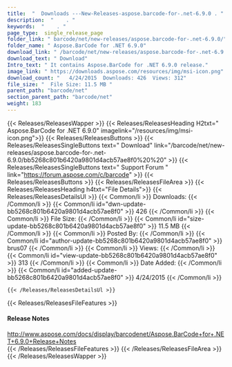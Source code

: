 ```yaml
---
title:  "  Downloads ---New-Releases-aspose.barcode-for-.net-6.9.0 . " 
description:  "    . " 
keywords:  "    . " 
page_type:  single_release_page
folder_link: " barcode/net/new-releases/aspose.barcode-for-.net-6.9.0/"
folder_name: " Aspose.BarCode for .NET 6.9.0"
download_link: " /barcode/net/new-releases/aspose.barcode-for-.net-6.9.0/bb5268c801b6420a9801d4acb57ae8f0"
download_text: " Download"
Intro_text: " It contains Aspose.BarCode for .NET 6.9.0 release."
image_link: " https://downloads.aspose.com/resources/img/msi-icon.png"
download_count: "   4/24/2015  Downloads: 426  Views: 312"
file_size: "  File Size: 11.5 MB "
parent_path: "barcode/net"
section_parent_path: "barcode/net"
weight: 183 
---
```


{{< Releases/ReleasesWapper >}}
  {{< Releases/ReleasesHeading H2txt=" Aspose.BarCode for .NET 6.9.0" imagelink="/resources/img/msi-icon.png">}}
  {{< Releases/ReleasesButtons >}}
    {{< Releases/ReleasesSingleButtons text=" Download" link="/barcode/net/new-releases/aspose.barcode-for-.net-6.9.0/bb5268c801b6420a9801d4acb57ae8f0%20%20" >}}
    {{< Releases/ReleasesSingleButtons text=" Support Forum " link="https://forum.aspose.com/c/barcode" >}}
  {{< Releases/ReleasesButtons >}}
  {{< Releases/ReleasesFileArea >}}
    {{< Releases/ReleasesHeading h4txt="File Details">}}
    {{< Releases/ReleasesDetailsUl >}}
            {{< Common/li  >}} Downloads: {{< /Common/li >}} 
      {{< Common/li id="dwn-update-bb5268c801b6420a9801d4acb57ae8f0" >}} 426 {{< /Common/li >}} 
      {{< Common/li  >}} File Size: {{< /Common/li >}} 
      {{< Common/li id="size-update-bb5268c801b6420a9801d4acb57ae8f0" >}} 11.5 MB {{< /Common/li >}} 
      {{< Common/li  >}} Posted By: {{< /Common/li >}} 
      {{< Common/li id="author-update-bb5268c801b6420a9801d4acb57ae8f0" >}} brus07 {{< /Common/li >}} 
      {{< Common/li  >}} Views: {{< /Common/li >}} 
      {{< Common/li id="view-update-bb5268c801b6420a9801d4acb57ae8f0" >}} 313 {{< /Common/li >}} 
      {{< Common/li  >}} Date Added: {{< /Common/li >}} 
      {{< Common/li id="added-update-bb5268c801b6420a9801d4acb57ae8f0" >}} 4/24/2015 {{< /Common/li >}} 

    {{< /Releases/ReleasesDetailsUl >}}

  {{< Releases/ReleasesFileFeatures >}}
      <h4>Release Notes</h4><div><a href="http://www.aspose.com/docs/display/barcodenet/Aspose.BarCode+for+.NET+6.9.0+Release+Notes">http://www.aspose.com/docs/display/barcodenet/Aspose.BarCode+for+.NET+6.9.0+Release+Notes</a></div>
  {{< /Releases/ReleasesFileFeatures >}}
 {{< /Releases/ReleasesFileArea >}}
{{< /Releases/ReleasesWapper >}}


